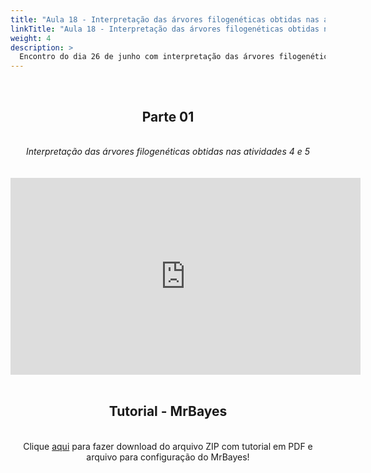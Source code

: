 ```yaml
---
title: "Aula 18 - Interpretação das árvores filogenéticas obtidas nas atividades 4 e 5"
linkTitle: "Aula 18 - Interpretação das árvores filogenéticas obtidas nas atividades 4 e 5"
weight: 4
description: >
  Encontro do dia 26 de junho com interpretação das árvores filogenéticas obtidas nas atividades 4 e 5
---
```


<br>
<div align="center">
<h2>Parte 01</h2>
<br>
<i>Interpretação das árvores filogenéticas obtidas nas atividades 4 e 5</i>
<br><br><br>
<iframe width="560" height="315" src="https://www.youtube.com/embed/eUCupDWfcEk" frameborder="0" allow="accelerometer; autoplay; clipboard-write; encrypted-media; gyroscope; picture-in-picture" allowfullscreen></iframe>
<br><br>

<h2>Tutorial - MrBayes</h2>
<br>
Clique <a href="https://github.com/desirrepetters/gstreinamentoeconsultoria/raw/master/userguide/content/pt-br/filogenia/2024_01/aulas/slides/tutorial_bayes.zip">aqui</a> para fazer download do arquivo ZIP com tutorial em PDF e arquivo para configuração do MrBayes!

</div>